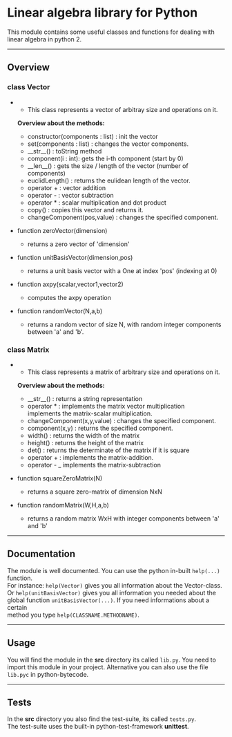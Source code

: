 # Linear algebra library for Python  

This module contains some useful classes and functions for dealing with linear algebra in python 2.  

---

## Overview  

### class Vector  
-
    - This class represents a vector of arbitray size and operations on it.  

    **Overview about the methods:**    
        
    - constructor(components : list) : init the vector  
    - set(components : list) : changes the vector components.  
    - \_\_str\_\_() : toString method  
    - component(i : int): gets the i-th component (start by 0)  
    - \_\_len\_\_() : gets the size / length of the vector (number of components)  
    - euclidLength() : returns the eulidean length of the vector.  
    - operator + : vector addition  
    - operator - : vector subtraction  
    - operator * : scalar multiplication and dot product  
    - copy() : copies this vector and returns it.  
    - changeComponent(pos,value) : changes the specified component.  

- function zeroVector(dimension)  
    - returns a zero vector of 'dimension'  
- function unitBasisVector(dimension,pos)  
    - returns a unit basis vector with a One at index 'pos' (indexing at 0)  
- function axpy(scalar,vector1,vector2)  
    - computes the axpy operation  
- function randomVector(N,a,b)
    - returns a random vector of size N, with random integer components between 'a' and 'b'.

### class Matrix
-
    - This class represents a matrix of arbitrary size and operations on it.

    **Overview about the methods:**  
    
    -  \_\_str\_\_() : returns a string representation  
    - operator * : implements the matrix vector multiplication  
                   implements the matrix-scalar multiplication.  
    - changeComponent(x,y,value) : changes the specified component.  
    - component(x,y) : returns the specified component.  
    - width() : returns the width of the matrix  
    - height() : returns the height of the matrix
    - det() : returns the determinate of the matrix if it is square 
    - operator + : implements the matrix-addition.  
    - operator - _ implements the matrix-subtraction  

- function squareZeroMatrix(N)  
    - returns a square zero-matrix of dimension NxN  
- function randomMatrix(W,H,a,b)  
    - returns a random matrix WxH with integer components between 'a' and 'b'  
---

## Documentation  

The module is well documented. You can use the python in-built ```help(...)``` function.  
For instance: ```help(Vector)``` gives you all information about the Vector-class.  
Or ```help(unitBasisVector)``` gives you all information you needed about the  
global function ```unitBasisVector(...)```. If you need informations about a certain  
method you type ```help(CLASSNAME.METHODNAME)```.  

---

## Usage  

You will find the module in the **src** directory its called ```lib.py```. You need to  
import this module in your project. Alternative you can also use the file ```lib.pyc``` in python-bytecode.   

---

## Tests  

In the **src** directory you also find the test-suite, its called ```tests.py```.  
The test-suite uses the built-in python-test-framework **unittest**.  
